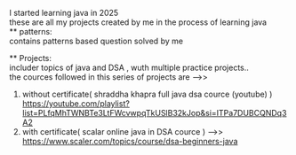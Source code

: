 I started learning java in 2025 <br>
these are all my projects created by me in the process of learning java <br>
** patterns: <br>
            contains patterns based question solved by me
            
** Projects: <br>
       includer topics of java and DSA , wuth multiple practice projects.. <br>
the cources followed in this series of projects are -->> <br>
1. without certificate( shraddha khapra full java dsa cource (youtube) )<br>
   https://youtube.com/playlist?list=PLfqMhTWNBTe3LtFWcvwpqTkUSlB32kJop&si=ITPa7DUBCQNDq3A2<br>
2. with certificate( scalar online java in DSA cource ) -->><br>
   https://www.scaler.com/topics/course/dsa-beginners-java<br>

